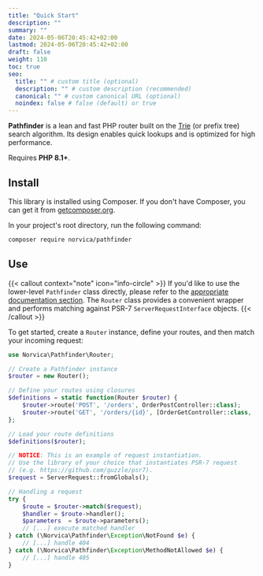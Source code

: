 ```yaml
---
title: "Quick Start"
description: ""
summary: ""
date: 2024-05-06T20:45:42+02:00
lastmod: 2024-05-06T20:45:42+02:00
draft: false
weight: 110
toc: true
seo:
  title: "" # custom title (optional)
  description: "" # custom description (recommended)
  canonical: "" # custom canonical URL (optional)
  noindex: false # false (default) or true
---
```


**Pathfinder** is a lean and fast PHP router built on the [Trie](https://en.wikipedia.org/wiki/Trie) (or
prefix tree) search algorithm. Its design enables quick lookups and is optimized for high performance.

Requires **PHP 8.1+**.

## Install

This library is installed using Composer. If you don't have Composer, you can get it from
[getcomposer.org](https://getcomposer.org).

In your project's root directory, run the following command:

```bash
composer require norvica/pathfinder
```

## Use

{{< callout context="note" icon="info-circle" >}}
If you'd like to use the lower-level `Pathfinder` class directly, please refer to the
[appropriate documentation section](/usage/pathfinder). The `Router` class provides a convenient
wrapper and performs matching against PSR-7 `ServerRequestInterface` objects.
{{< /callout >}}

To get started, create a `Router` instance, define your routes, and then match your incoming request:

```php
use Norvica\Pathfinder\Router;

// Create a Pathfinder instance
$router = new Router();

// Define your routes using closures
$definitions = static function(Router $router) {
    $router->route('POST', '/orders', OrderPostController::class);
    $router->route('GET', '/orders/{id}', [OrderGetController::class, '__invoke']);
};

// Load your route definitions
$definitions($router);

// NOTICE: This is an example of request instantiation.
// Use the library of your choice that instantiates PSR-7 request
// (e.g. https://github.com/guzzle/psr7).
$request = ServerRequest::fromGlobals();

// Handling a request
try {
    $route = $router->match($request);
    $handler = $route->handler();
    $parameters  = $route->parameters();
    // [...] execute matched handler
} catch (\Norvica\Pathfinder\Exception\NotFound $e) {
    // [...] handle 404
} catch (\Norvica\Pathfinder\Exception\MethodNotAllowed $e) {
    // [...] handle 405
}
```
